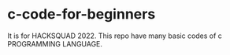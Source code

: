 # c-code-for-beginners
It is for HACKSQUAD 2022.
This repo have many basic codes of c PROGRAMMING LANGUAGE.
